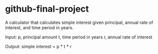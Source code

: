 # github-final-project
A calculator that calculates simple interest given principal, annual rate of interest, and time period in years.

Input:
  p, principal amount
  t, time period in years
  r, annual rate of interest

Output:
  simple interest = p * t * r
